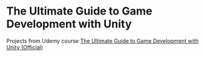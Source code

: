 # The Ultimate Guide to Game Development with Unity

Projects from Udemy course [The Ultimate Guide to Game Development with Unity (Official)
](https://www.udemy.com/course/the-ultimate-guide-to-game-development-with-unity/)
